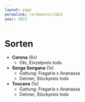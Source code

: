 ```yaml
---
layout: page
permalink: /erdbeeren/2023
year: 2023    
---
```


# Sorten

- **Corona** (6x)
    - Obi, Einzelpreis todo
- **Senga Sengana** (1x)
    - Gattung: Fragaria x Ananassa
    - Dehner, Stückpreis todo
- **Toscana** (1x)
    - Gattung: Fragaria x Ananassa
    - Dehner, Stückpreis todo